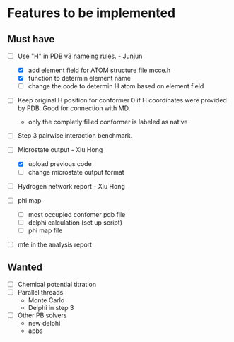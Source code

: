 # Features to be implemented

## Must have

* [ ] Use "H" in PDB v3 nameing rules. - Junjun
   * [x] add element field for ATOM structure file mcce.h
   * [x] function to determin element name
   * [ ] change the code to determin H atom based on element field
* [ ] Keep original H position for conformer 0 if H coordinates were provided by PDB. Good for connection with MD.
   * only the completly filled conformer is labeled as native
* [ ] Step 3 pairwise interaction benchmark.
* [ ] Microstate output - Xiu Hong
  * [x] upload previous code
  * [ ] change microstate output format
* [ ] Hydrogen network report - Xiu Hong
* [ ] phi map
   * [ ] most occupied confomer pdb file
   * [ ] delphi calculation (set up script)
   * [ ] phi map file
* [ ] mfe in the analysis report

   
## Wanted
 * [ ] Chemical potential titration
 * [ ] Parallel threads
    * Monte Carlo
    * Delphi in step 3
 * [ ] Other PB solvers
    * new delphi
    * apbs
  
